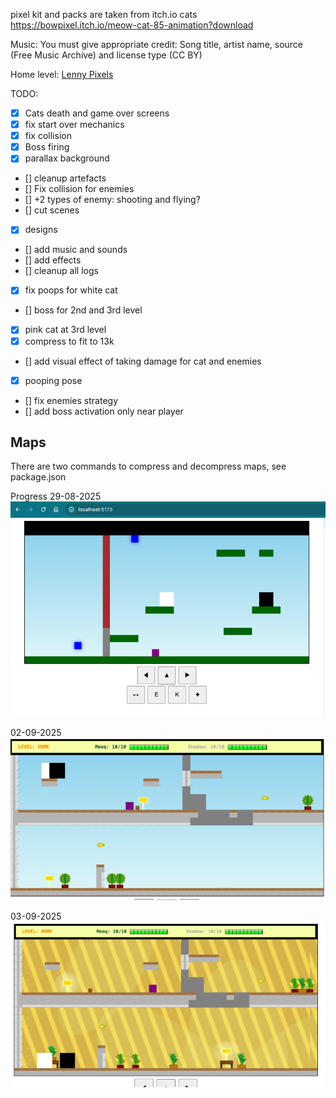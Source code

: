 pixel kit and packs are taken from itch.io
cats https://bowpixel.itch.io/meow-cat-85-animation?download

Music:
You must give appropriate credit: Song title, artist name, source (Free Music Archive) and license type (CC BY)

Home level: [Lenny Pixels](https://freemusicarchive.org/music/lenny-pixels/)

TODO:
- [X] Cats death and game over screens
- [X] fix start over mechanics
- [X] fix collision
- [X] Boss firing
- [X] parallax background
- [] cleanup artefacts
- [] Fix collision for enemies
- [] +2 types of enemy: shooting and flying?
- [] cut scenes
- [X] designs
- [] add music and sounds
- [] add effects
- [] cleanup all logs
- [X] fix poops for white cat
- [] boss for 2nd and 3rd level
- [X] pink cat at 3rd level
- [X] compress to fit to 13k
- [] add visual effect of taking damage for cat and enemies
- [X] pooping pose
- [] fix enemies strategy
- [] add boss activation only near player

## Maps
There are two commands to compress and decompress maps, see package.json

Progress
29-08-2025
![img.png](img.png)

02-09-2025
![img_1.png](img_1.png)

03-09-2025
![img_2.png](img_2.png)